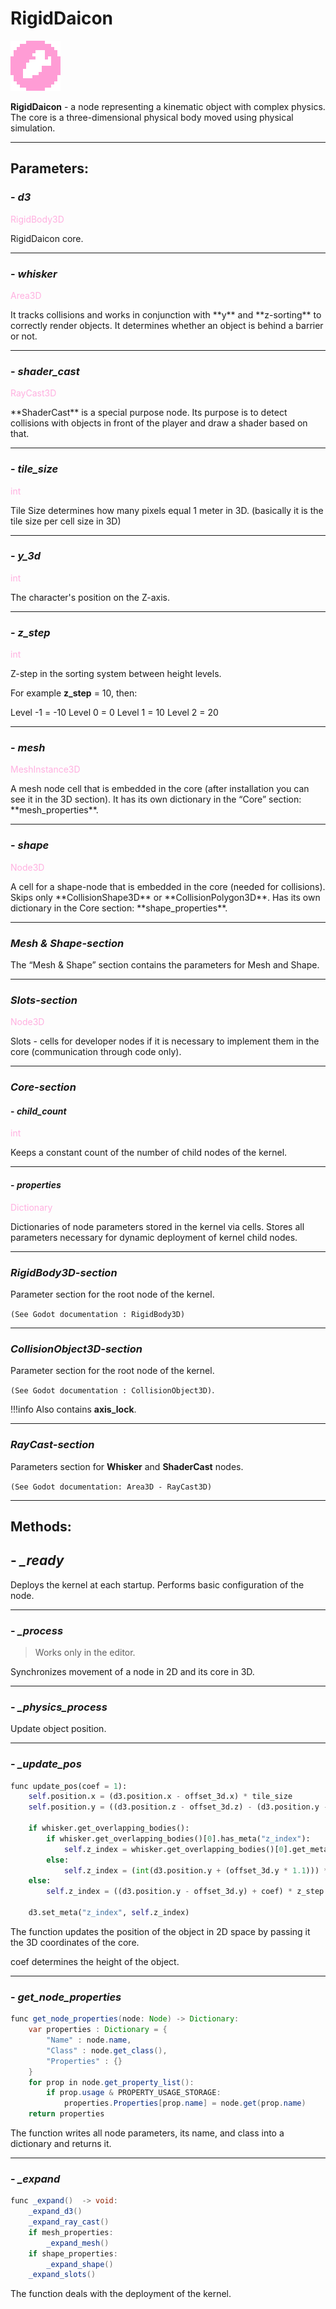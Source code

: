 # RigidDaicon

![daicon.png](../assets/images/nodes/rigid_daicon.png)

**RigidDaicon** - a node representing a kinematic object with complex physics. The core is a three-dimensional physical body moved using physical simulation.

---
## **Parameters**:

### - *d3*
<p style="color:#ffb0e0;">RigidBody3D</p>
RigidDaicon core.

---
### - *whisker*
<p style="color:#ffb0e0;">Area3D</p>
It tracks collisions and works in conjunction with **y** and **z-sorting** to correctly render objects. It determines whether an object is behind a barrier or not.

---
### - *shader_cast*
<p style="color:#ffb0e0;">RayCast3D</p>
**ShaderCast** is a special purpose node. Its purpose is to detect collisions with objects in front of the player and draw a shader based on that.

---
### - *tile_size*
<p style="color:#ffb0e0;">int</p>
Tile Size determines how many pixels equal 1 meter in 3D.
(basically it is the tile size per cell size in 3D)

---
### - *y_3d*
<p style="color:#ffb0e0;">int</p>
The character's position on the Z-axis.

---
### - *z_step*
<p style="color:#ffb0e0;">int</p>
Z-step in the sorting system between height levels.

For example **z_step** = 10, then:

Level -1 = -10
Level 0 = 0
Level 1 = 10
Level 2 = 20

---
### - *mesh*
<p style="color:#ffb0e0;">MeshInstance3D</p>
A mesh node cell that is embedded in the core (after installation you can see it in the 3D section).
It has its own dictionary in the “Core” section: **mesh_properties**.

---
### - *shape*
<p style="color:#ffb0e0;">Node3D</p>
A cell for a shape-node that is embedded in the core (needed for collisions).
Skips only **CollisionShape3D** or **CollisionPolygon3D**.
Has its own dictionary in the Core section: **shape_properties**.

---
### *Mesh & Shape-section*

The “Mesh & Shape” section contains the parameters for Mesh and Shape.

---
### *Slots-section*
<p style="color:#ffb0e0;">Node3D</p>
Slots - cells for developer nodes if it is necessary to implement them in the core (communication through code only).

---
### *Core-section*
#### - *child_count*
<p style="color:#ffb0e0;">int</p>
Keeps a constant count of the number of child nodes of the kernel.

---
#### - *properties*
<p style="color:#ffb0e0;">Dictionary</p>
Dictionaries of node parameters stored in the kernel via cells. Stores all parameters necessary for dynamic deployment of kernel child nodes.

---
### *RigidBody3D-section*

Parameter section for the root node of the kernel. 

`(See Godot documentation : RigidBody3D)`

---
### *CollisionObject3D-section*

Parameter section for the root node of the kernel. 

`(See Godot documentation : CollisionObject3D)`.

!!!info
	Also contains **axis_lock**.

---
### *RayCast-section*

Parameters section for **Whisker** and **ShaderCast** nodes.

`(See Godot documentation: Area3D - RayCast3D)`

---
## **Methods**:
## - *_ready*

Deploys the kernel at each startup. Performs basic configuration of the node.

---
### - *_process*

> Works only in the editor.

Synchronizes movement of a node in 2D and its core in 3D. 

---
### - *_physics_process*

Update object position. 

---
### - *_update_pos*

```python
func update_pos(coef = 1):
	self.position.x = (d3.position.x - offset_3d.x) * tile_size
	self.position.y = ((d3.position.z - offset_3d.z) - (d3.position.y - offset_3d.y)) * tile_size
	
	if whisker.get_overlapping_bodies():
		if whisker.get_overlapping_bodies()[0].has_meta("z_index"):
			self.z_index = whisker.get_overlapping_bodies()[0].get_meta("z_index") - 1
		else:
			self.z_index = (int(d3.position.y + (offset_3d.y * 1.1))) * z_step - 1
	else:
		self.z_index = ((d3.position.y - offset_3d.y) + coef) * z_step + 2
	
	d3.set_meta("z_index", self.z_index)
```

The function updates the position of the object in 2D space by passing it the 3D coordinates of the core.

coef determines the height of the object.

---
### - *get_node_properties*

```java
func get_node_properties(node: Node) -> Dictionary:
	var properties : Dictionary = {
		"Name" : node.name,
		"Class" : node.get_class(),
		"Properties" : {}
	}
	for prop in node.get_property_list():
		if prop.usage & PROPERTY_USAGE_STORAGE:
			properties.Properties[prop.name] = node.get(prop.name)
	return properties
```

The function writes all node parameters, its name, and class into a dictionary and returns it.

---
### - *_expand*

```java
func _expand()  -> void:
	_expand_d3()
	_expand_ray_cast()
	if mesh_properties:
		_expand_mesh()
	if shape_properties:
		_expand_shape()
	_expand_slots()
```

The function deals with the deployment of the kernel.
